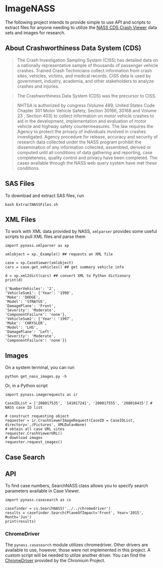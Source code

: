 # ImageNASS

The following project intends to provide simple to use API and scripts to extract files for anyone needing to utilize the [NASS CDS Crash Viewer](https://crashviewer.nhtsa.dot.gov/LegacyCDS/Search) data sets and images for research.

## About Crashworthiness Data System (CDS)

> The Crash Investigation Sampling System (CISS) has detailed data on a nationally representative sample of thousands of passenger vehicle crashes. Trained Crash Technicians collect information from crash sites, vehicles, victims, and medical records. CISS data is used by government, industry, academia, and other stakeholders to analyze crashes and injuries.

> The Crashworthiness Data System (CDS) was the precursor to CISS.

> NHTSA is authorized by congress (Volume 489, United States Code Chapter 301 Motor Vehicle Safety, Section 30166, 30168 and Volume 23 , Section 403) to collect information on motor vehicle crashes to aid in the development, implementation and evaluation of motor vehicle and highway safety countermeasures. The law requires the Agency to protect the privacy of individuals involved in crashes investigated. Agency procedure for release, accuracy and security of research data collected under the NASS program prohibit the dissemination of any information collected, assembled, derived or computed until all conditions of data gathering and reporting, case completeness, quality control and privacy have been completed. The cases available through the NASS web query system have met these conditions.




## SAS Files

To download and extract SAS files, run

    bash ExtractNASSFiles.sh

## XML Files

To work with XML data provided by NASS, `xmlparser` provides some useful scripts to pull XML files and parse them

    import pynass.xmlparser as xp

    xmlobject = xp._Example() ## requests an XML file

    case = xp.CaseViewer(xmlobject) 
    cars = case.get_vehicles() ## get summary vehicle info

    d = xp.xml2dict(cars) ## convert XML to Python dictionary
    print(d)

    {'NumberVehicles': '2',
    'VehicleSum1': {'Year': '1998',
    'Make': 'DODGE',
    'Model': 'STRATUS',
    'DamagePlane': 'Front',
    'Severity': 'Moderate',
    'ComponentFailure': 'none'},
    'VehicleSum2': {'Year': '1997',
    'Make': 'CHRYSLER',
    'Model': 'LHS',
    'DamagePlane': 'Left',
    'Severity': 'Moderate',
    'ComponentFailure': 'none'}}

## Images

On a system terminal, you can run 
    
    python get_nass_images.py -h

Or, in a Python script

    import pynass.imagerequests as ir

    CaseIDList = ['208017535', '141017241', '208017555', '208018415'] # NASS case ID list

    # construct requesting object
    requester = ir.CrashViewerImageRequest(CaseID = CaseIDList, directory='./Pictures', XMLData=None)
    # obtain all case URL sites
    requester.CrashViewerURL()
    # download images
    requester.request_images()



## Case Search

## API

To find case numbers, SearchNASS class allows you to specify search parameters available in Case Viewer.

    import pynass.casesearch as cs

    casefinder = cs.SearchNASS('../../chromedriver')
    results = casefinder.Search(PlaneOfImpact='Front', Year='2015', Month='Jun')
    print(results)


### ChromeDriver

The `pynass.casesearch` module utilizes chromedriver. Other drivers are available to use, however, those were not implemented in this project. A custom script will be needed to utilze another driver. You can find the [ChromeDriver](http://chromedriver.chromium.org) provided by the Chromium Project.

